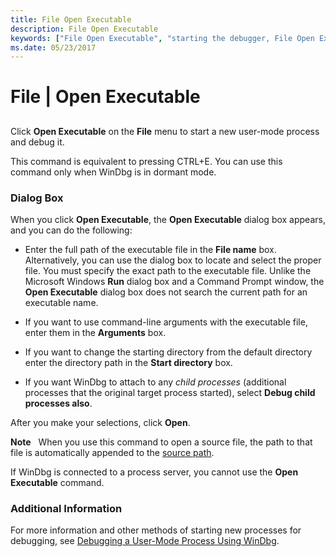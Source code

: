 ```yaml
---
title: File Open Executable
description: File Open Executable
keywords: ["File Open Executable", "starting the debugger, File Open Executable"]
ms.date: 05/23/2017
---
```


# File | Open Executable


## <span id="ddk_file_open_executable_dbg"></span><span id="DDK_FILE_OPEN_EXECUTABLE_DBG"></span>


Click **Open Executable** on the **File** menu to start a new user-mode process and debug it.

This command is equivalent to pressing CTRL+E. You can use this command only when WinDbg is in dormant mode.

### <span id="dialog_box"></span><span id="DIALOG_BOX"></span>Dialog Box

When you click **Open Executable**, the **Open Executable** dialog box appears, and you can do the following:

-   Enter the full path of the executable file in the **File name** box. Alternatively, you can use the dialog box to locate and select the proper file. You must specify the exact path to the executable file. Unlike the Microsoft Windows **Run** dialog box and a Command Prompt window, the **Open Executable** dialog box does not search the current path for an executable name.

-   If you want to use command-line arguments with the executable file, enter them in the **Arguments** box.

-   If you want to change the starting directory from the default directory enter the directory path in the **Start directory** box.

-   If you want WinDbg to attach to any *child processes* (additional processes that the original target process started), select **Debug child processes also**.

After you make your selections, click **Open**.

**Note**   When you use this command to open a source file, the path to that file is automatically appended to the [source path](source-path.md).

 

If WinDbg is connected to a process server, you cannot use the **Open Executable** command.

### <span id="additional_information"></span><span id="ADDITIONAL_INFORMATION"></span>Additional Information

For more information and other methods of starting new processes for debugging, see [Debugging a User-Mode Process Using WinDbg](debugging-a-user-mode-process-using-windbg.md).

 

 





